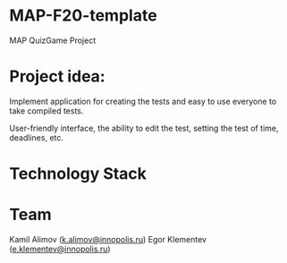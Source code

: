 # MAP-F20-template
MAP QuizGame Project

# Project idea:
Implement application for creating the tests and easy to use everyone to take compiled tests. 

User-friendly interface, the ability to edit the test, setting the test of time, deadlines, etc.

# Technology Stack


# Team
Kamil Alimov (k.alimov@innopolis.ru)
Egor Klementev (e.klementev@innopolis.ru)
